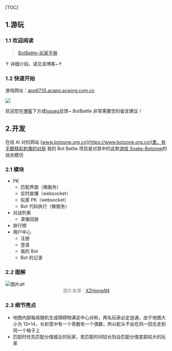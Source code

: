 [TOC]

## 1.游玩

### 1.1 欢迎阅读

> [BotBattle-玩家手册](https://www.cnblogs.com/aijisjtu/p/18105385)

↑ 详细介绍，请见该博客~↑

### 1.2 快速开始

游戏网址：[app6735.acapp.acwing.com.cn](app6735.acapp.acwing.com.cn)

![](https://img2024.cnblogs.com/blog/3387348/202403/3387348-20240330125702599-1233512050.png)

欢迎您在[博客](https://www.cnblogs.com/aijisjtu/p/18105385)下方或[Issues](https://github.com/aijisjtu/Bot-Battle/issues)反馈~ BotBattle 非常需要您的留言建议！

## 2.开发

在线 AI 对抗网站 [www.botzone.org.cn](https://www.botzone.org.cn/)里，有无数精彩刺激的对局
我的 Bot Battle 项目是对其中的这款[游戏 Snake-Botzone](https://www.botzone.org.cn/game/Snake)的拙劣模仿

### 2.1 模块

- PK
  - 匹配界面（微服务）
  - 实时直播（websocket）
  - 玩家 PK（websocket）
  - Bot 代码执行（微服务）
- 对战列表
  - 录像回放
- 排行榜
- 用户中心
  - 注册
  - 登录
  - 我的 Bot
  - Bot 的记录

### 2.2 图解

<img src="https://ice2604-navi.github.io/asssets/botbattle.jpg" alt="图片alt" title="图片title">

<center><font color=gray>图片来源：<a href="https://gitee.com/XZHongAN/king-of-bots" alt="图片alt" title="图片title">XZHongAN</a> </font></center>

### 2.3 细节亮点

- 地图内部每局随机生成障碍物满足中心对称，两名玩家必定连通，由于地图大小为 13×14，长和宽中有一个奇数有一个偶数，所以蛇头不会在同一回合走到同一个格子上
- 匹配时优先匹配分值接近的玩家，若匹配时间较长则会匹配分值差距较大的玩家
